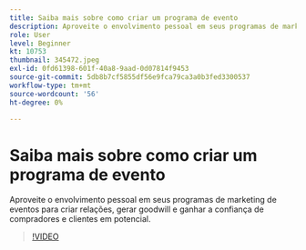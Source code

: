 ```yaml
---
title: Saiba mais sobre como criar um programa de evento
description: Aproveite o envolvimento pessoal em seus programas de marketing de eventos para criar relações, gerar goodwill e ganhar a confiança de compradores e clientes em potencial.
role: User
level: Beginner
kt: 10753
thumbnail: 345472.jpeg
exl-id: 0fd61398-601f-40a8-9aad-0d07814f9453
source-git-commit: 5db8b7cf5855df56e9fca79ca3a0b3fed3300537
workflow-type: tm+mt
source-wordcount: '56'
ht-degree: 0%

---
```


# Saiba mais sobre como criar um programa de evento

Aproveite o envolvimento pessoal em seus programas de marketing de eventos para criar relações, gerar goodwill e ganhar a confiança de compradores e clientes em potencial.

>[!VIDEO](https://video.tv.adobe.com/v/345472/?quality=12&learn=on)
